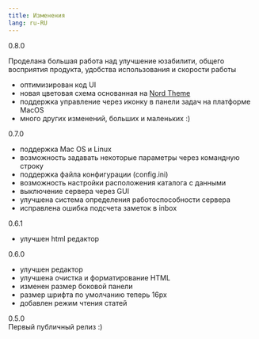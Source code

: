 ```yaml
---
title: Изменения
lang: ru-RU
---
```


<span class="badge badge-info">0.8.0</span>  

Проделана большая работа над улучшение юзабилити, общего восприятия продукта, удобства использования и скорости работы

* оптимизирован код UI
* новая цветовая схема основанная на [Nord Theme](https://www.nordtheme.com/)
* поддержка управление через иконку в панели задач на платформе MacOS
* много других изменений, больших и маленьких :)

<span class="badge badge-info">0.7.0</span>  
* поддержка Mac OS и Linux
* возможность задавать некоторые параметры через командную строку
* поддержка файла конфигурации (config.ini)
* возможность настройки расположения каталога с данными
* выключение сервера через GUI
* улучшена система определения работоспособности сервера
* исправлена ошибка подсчета заметок в inbox 

<span class="badge badge-info">0.6.1</span>  
* улучшен html редактор

<span class="badge badge-info">0.6.0</span>  
* улучшен редактор
* улучшена очистка и форматирование HTML
* изменен размер боковой панели
* размер шрифта по умолчанию теперь 16px
* добавлен режим чтения статей

<span class="badge badge-info mb-3">0.5.0</span>  
Первый публичный релиз :)  

